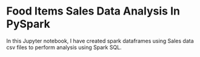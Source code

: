# Food Items Sales Data Analysis In PySpark

In this Jupyter notebook, I have created spark dataframes using Sales data csv files to perform analysis using Spark SQL.
